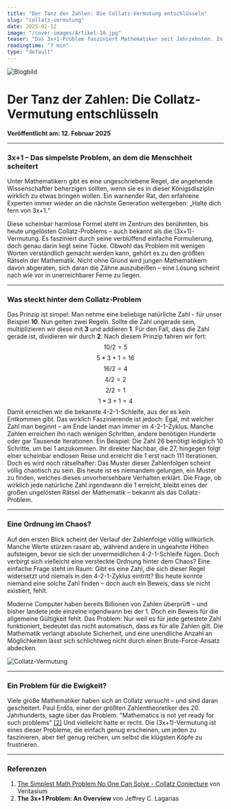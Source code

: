 ```yaml
---
title: "Der Tanz der Zahlen: Die Collatz-Vermutung entschlüsseln"
slug: "collatz-vermutung"
date: 2025-02-12
image: "/cover-images/Artikel-10.jpg"
teaser: "Das 3x+1-Problem fasziniert Mathematiker seit Jahrzehnten. In diesem Artikel erfährst du, wie diese scheinbar einfache Formel zu einem der größten ungelösten Rätsel der Mathematik wurde."
readingtime: "7 min"
type: "default"
---
```


![Blogbild](/cover-images/Artikel-10.jpg)

# Der Tanz der Zahlen: Die Collatz-Vermutung entschlüsseln

**Veröffentlicht am: 12. Februar 2025**

---

### 3x+1 – Das simpelste Problem, an dem die Menschheit scheitert

Unter Mathematikern gibt es eine ungeschriebene Regel, die angehende Wissenschaftler beherzigen sollten, wenn sie es in dieser Königsdisziplin wirklich zu etwas bringen wollen. Ein warnender Rat, den erfahrene Experten immer wieder an die nächste Generation weitergeben: „Halte dich fern von 3x+1.“

Diese scheinbar harmlose Formel steht im Zentrum des berühmten, bis heute ungelösten Collatz-Problems – auch bekannt als die (3x+1)-Vermutung. Es fasziniert durch seine verblüffend einfache Formulierung, doch genau darin liegt seine Tücke. Obwohl das Problem mit wenigen Worten verständlich gemacht werden kann, gehört es zu den größten Rätseln der Mathematik. Nicht ohne Grund wird jungen Mathematikern davon abgeraten, sich daran die Zähne auszubeißen – eine Lösung scheint nach wie vor in unerreichbarer Ferne zu liegen.

---

### Was steckt hinter dem Collatz-Problem

Das Prinzip ist simpel: Man nehme eine beliebige natürliche Zahl - für unser Beispiel **10**. Nun gelten zwei Regeln. Sollte die Zahl ungerade sein, multiplizieren wir diese mit **3** und addieren **1**. Für den Fall, dass die Zahl gerade ist, dividieren wir durch **2**. Nach diesem Prinzip fahren wir fort: $$10 / 2 = 5$$ $$5 * 3 + 1 = 16$$ $$16 / 2 = 4$$ $$4 / 2 = 2$$ $$2 / 2 = 1$$ $$1 * 3 + 1 = 4$$ Damit erreichen wir die bekannte 4-2-1-Schleife, aus der es kein Entkommen gibt. Das wirklich Faszinierende ist jedoch: Egal, mit welcher Zahl man beginnt – am Ende landet man immer im 4-2-1-Zyklus. Manche Zahlen erreichen ihn nach wenigen Schritten, andere benötigen Hunderte oder gar Tausende Iterationen. Ein Beispiel: Die Zahl 26 benötigt lediglich 10 Schritte, um bei 1 anzukommen. Ihr direkter Nachbar, die 27, hingegen folgt einer scheinbar endlosen Reise und erreicht die 1 erst nach 111 Iterationen. Doch es wird noch rätselhafter: Das Muster dieser Zahlenfolgen scheint völlig chaotisch zu sein. Bis heute ist es niemandem gelungen, ein Muster zu finden, welches dieses unvorhersehbare Verhalten erklärt. Die Frage, ob wirklich jede natürliche Zahl irgendwann die 1 erreicht, bleibt eines der großen ungelösten Rätsel der Mathematik – bekannt als das Collatz-Problem.

---

### Eine Ordnung im Chaos?

Auf den ersten Blick scheint der Verlauf der Zahlenfolge völlig willkürlich. Manche Werte stürzen rasant ab, während andere in ungeahnte Höhen aufsteigen, bevor sie sich der unvermeidlichen 4-2-1-Schleife fügen. Doch verbirgt sich vielleicht eine versteckte Ordnung hinter dem Chaos? Eine einfache Frage steht im Raum: Gibt es eine Zahl, die sich dieser Regel widersetzt und niemals in den 4-2-1-Zyklus eintritt? Bis heute konnte niemand eine solche Zahl finden – doch auch ein Beweis, dass sie nicht existiert, fehlt.

Moderne Computer haben bereits Billionen von Zahlen überprüft – und bisher landete jede einzelne irgendwann bei der 1. Doch ein Beweis für die allgemeine Gültigkeit fehlt. Das Problem: Nur weil es für jede getestete Zahl funktioniert, bedeutet das nicht automatisch, dass es für alle Zahlen gilt. Die Mathematik verlangt absolute Sicherheit, und eine unendliche Anzahl an Möglichkeiten lässt sich schlichtweg nicht durch einen Brute-Force-Ansatz abdecken.

![Collatz-Vermutung](/images/Collatz-Conjecture.svg#inverted)

---

### Ein Problem für die Ewigkeit?

Viele große Mathematiker haben sich an Collatz versucht – und sind daran gescheitert. Paul Erdős, einer der größten Zahlentheoretiker des 20. Jahrhunderts, sagte über das Problem: "Mathematics is not yet ready for such problems" [[2]](#Referenzen) Und vielleicht hatte er recht. Die (3x+1)-Vermutung ist eines dieser Probleme, die einfach genug erscheinen, um jeden zu faszinieren, aber tief genug reichen, um selbst die klügsten Köpfe zu frustrieren.

---

### Referenzen

1. [The Simplest Math Problem No One Can Solve - Collatz Conjecture](https://www.youtube.com/watch?v=094y1Z2wpJg&t=318s&pp=ygUEM3grMQ%3D%3D) von Veritasium
2. **The 3x+1 Problem: An Overview** von Jeffrey C. Lagarias
